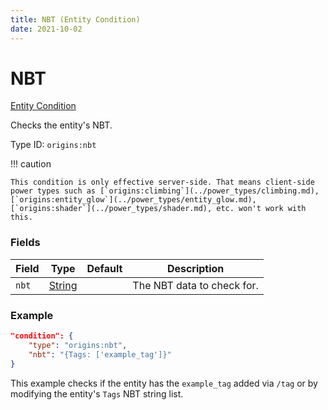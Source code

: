 ```yaml
---
title: NBT (Entity Condition)
date: 2021-10-02
---
```


# NBT

[Entity Condition](../entity_conditions.md)

Checks the entity's NBT.

Type ID: `origins:nbt`

!!! caution

    This condition is only effective server-side. That means client-side power types such as [`origins:climbing`](../power_types/climbing.md), [`origins:entity_glow`](../power_types/entity_glow.md), [`origins:shader`](../power_types/shader.md), etc. won't work with this.    

### Fields

Field | Type | Default | Description
------|------|---------|-------------
`nbt` | [String](../data_types/string.md) | | The NBT data to check for.

### Example
```json
"condition": {
    "type": "origins:nbt",
    "nbt": "{Tags: ['example_tag']}"
}
```
This example checks if the entity has the `example_tag` added via `/tag` or by modifying the entity's `Tags` NBT string list.